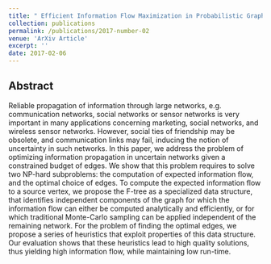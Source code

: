 ```yaml
---
title: " Efficient Information Flow Maximization in Probabilistic Graphs"
collection: publications
permalink: /publications/2017-number-02
venue: 'ArXiv Article'
excerpt: ''
date: 2017-02-06
---
```


## Abstract
Reliable propagation of information through large networks, e.g. communication networks, social networks or sensor networks is very important in many applications concerning marketing, social networks, and wireless sensor networks. However, social ties of friendship may be obsolete, and communication links may fail, inducing the notion of uncertainty in such networks. In this paper, we address the problem of optimizing information propagation in uncertain networks given a constrained budget of edges. We show that this problem requires to solve two NP-hard subproblems: the computation of expected information flow, and the optimal choice of edges. To compute the expected information flow to a source vertex, we propose the F-tree as a specialized data structure, that identifies independent components of the graph for which the information flow can either be computed analytically and efficiently, or for which traditional Monte-Carlo sampling can be applied independent of the remaining network. For the problem of finding the optimal edges, we propose a series of heuristics that exploit properties of this data structure. Our evaluation shows that these heuristics lead to high quality solutions, thus yielding high information flow, while maintaining low run-time.
